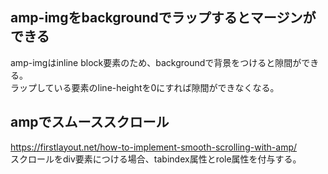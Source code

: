 ## amp-imgをbackgroundでラップするとマージンができる  
amp-imgはinline block要素のため、backgroundで背景をつけると隙間ができる。  
ラップしている要素のline-heightを0にすれば隙間ができなくなる。

## ampでスムーススクロール
https://firstlayout.net/how-to-implement-smooth-scrolling-with-amp/  
スクロールをdiv要素につける場合、tabindex属性とrole属性を付与する。
